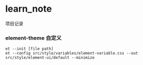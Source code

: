 # learn_note
项目记录

### element-theme 自定义

    et --init [file path]
    et --config src/style/variables/element-variable.css --out src/style/element-ui/default --minimize

